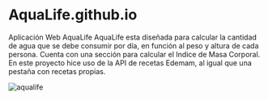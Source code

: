 # AquaLife.github.io

Aplicación Web AquaLife
AquaLife esta diseñada para calcular la cantidad de agua que se debe consumir por día, en función al peso y altura de 
cada persona.
Cuenta con una sección para calcular el Indice de Masa Corporal. 
En este proyecto hice uso de la API de recetas Edemam, al igual que una pestaña con recetas propias.


![aqualife](https://user-images.githubusercontent.com/99261724/167211416-9a4bc5d5-0899-484b-8dfd-be6ca29c1905.png)
